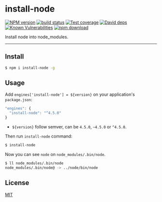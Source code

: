 # install-node

[![NPM version][npm-image]][npm-url]
[![build status][travis-image]][travis-url]
[![Test coverage][codecov-image]][codecov-url]
[![David deps][david-image]][david-url]
[![Known Vulnerabilities][snyk-image]][snyk-url]
[![npm download][download-image]][download-url]

[npm-image]: https://img.shields.io/npm/v/install-node.svg?style=flat-square
[npm-url]: https://npmjs.org/package/install-node
[travis-image]: https://img.shields.io/travis/node-modules/install-node.svg?style=flat-square
[travis-url]: https://travis-ci.org/node-modules/install-node
[codecov-image]: https://codecov.io/gh/node-modules/install-node/branch/master/graph/badge.svg
[codecov-url]: https://codecov.io/gh/node-modules/install-node
[david-image]: https://img.shields.io/david/node-modules/install-node.svg?style=flat-square
[david-url]: https://david-dm.org/node-modules/install-node
[snyk-image]: https://snyk.io/test/npm/install-node/badge.svg?style=flat-square
[snyk-url]: https://snyk.io/test/npm/install-node
[download-image]: https://img.shields.io/npm/dm/install-node.svg?style=flat-square
[download-url]: https://npmjs.org/package/install-node

Install node into node_modules.

---

## Install

```bash
$ npm i install-node -g
```

## Usage

Add `engines['install-node'] = ${version}` on your application's `package.json`:

```js
"engines": {
  "install-node": "^4.5.0"
}
```

- `${version}` follow semver, can be `4.5.0`, `~4.5.0` or `^4.5.0`.

Then run `install-node` command:

```bash
$ install-node
```

Now you can see `node` on `node_modules/.bin/node`.

```bash
$ ll node_modules/.bin/node
node_modules/.bin/node@ -> ../node/bin/node
```

## License

[MIT](LICENSE)
